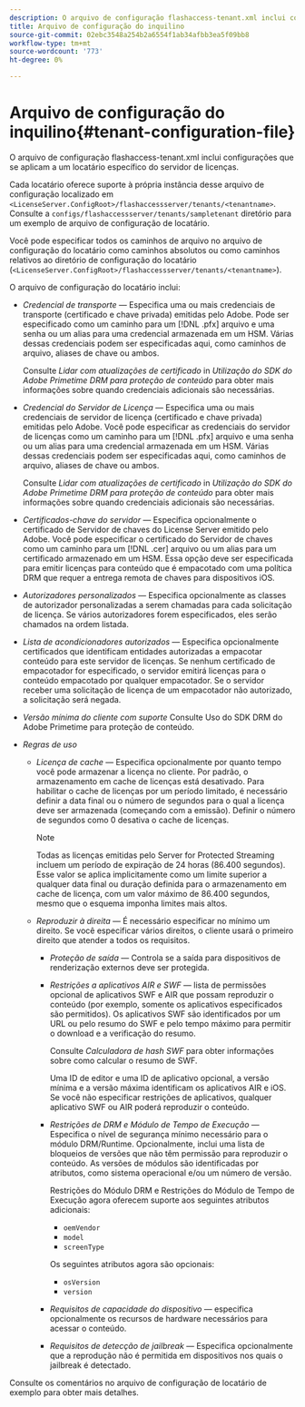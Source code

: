 ```yaml
---
description: O arquivo de configuração flashaccess-tenant.xml inclui configurações que se aplicam a um locatário específico do servidor de licenças.
title: Arquivo de configuração do inquilino
source-git-commit: 02ebc3548a254b2a6554f1ab34afbb3ea5f09bb8
workflow-type: tm+mt
source-wordcount: '773'
ht-degree: 0%

---
```


# Arquivo de configuração do inquilino{#tenant-configuration-file}

O arquivo de configuração flashaccess-tenant.xml inclui configurações que se aplicam a um locatário específico do servidor de licenças.

Cada locatário oferece suporte à própria instância desse arquivo de configuração localizado em `<LicenseServer.ConfigRoot>/flashaccessserver/tenants/<tenantname>`. Consulte a `configs/flashaccessserver/tenants/sampletenant` diretório para um exemplo de arquivo de configuração de locatário.

Você pode especificar todos os caminhos de arquivo no arquivo de configuração do locatário como caminhos absolutos ou como caminhos relativos ao diretório de configuração do locatário (`<LicenseServer.ConfigRoot>/flashaccessserver/tenants/<tenantname>`).

O arquivo de configuração do locatário inclui:

* *Credencial de transporte* — Especifica uma ou mais credenciais de transporte (certificado e chave privada) emitidas pelo Adobe. Pode ser especificado como um caminho para um [!DNL .pfx] arquivo e uma senha ou um alias para uma credencial armazenada em um HSM. Várias dessas credenciais podem ser especificadas aqui, como caminhos de arquivo, aliases de chave ou ambos.

  Consulte *Lidar com atualizações de certificado* in *Utilização do SDK do Adobe Primetime DRM para proteção de conteúdo* para obter mais informações sobre quando credenciais adicionais são necessárias.

* *Credencial do Servidor de Licença* — Especifica uma ou mais credenciais de servidor de licença (certificado e chave privada) emitidas pelo Adobe. Você pode especificar as credenciais do servidor de licenças como um caminho para um [!DNL .pfx] arquivo e uma senha ou um alias para uma credencial armazenada em um HSM. Várias dessas credenciais podem ser especificadas aqui, como caminhos de arquivo, aliases de chave ou ambos.

  Consulte *Lidar com atualizações de certificado* in *Utilização do SDK do Adobe Primetime DRM para proteção de conteúdo* para obter mais informações sobre quando credenciais adicionais são necessárias.

* *Certificados-chave do servidor* — Especifica opcionalmente o certificado de Servidor de chaves do License Server emitido pelo Adobe. Você pode especificar o certificado do Servidor de chaves como um caminho para um [!DNL .cer] arquivo ou um alias para um certificado armazenado em um HSM. Essa opção deve ser especificada para emitir licenças para conteúdo que é empacotado com uma política DRM que requer a entrega remota de chaves para dispositivos iOS.

* *Autorizadores personalizados* — Especifica opcionalmente as classes de autorizador personalizadas a serem chamadas para cada solicitação de licença. Se vários autorizadores forem especificados, eles serão chamados na ordem listada.
* *Lista de acondicionadores autorizados* — Especifica opcionalmente certificados que identificam entidades autorizadas a empacotar conteúdo para este servidor de licenças. Se nenhum certificado de empacotador for especificado, o servidor emitirá licenças para o conteúdo empacotado por qualquer empacotador. Se o servidor receber uma solicitação de licença de um empacotador não autorizado, a solicitação será negada.
* *Versão mínima do cliente com suporte* Consulte Uso do SDK DRM do Adobe Primetime para proteção de conteúdo.

* *Regras de uso*

   * *Licença de cache* — Especifica opcionalmente por quanto tempo você pode armazenar a licença no cliente. Por padrão, o armazenamento em cache de licenças está desativado. Para habilitar o cache de licenças por um período limitado, é necessário definir a data final ou o número de segundos para o qual a licença deve ser armazenada (começando com a emissão). Definir o número de segundos como 0 desativa o cache de licenças.

     >[!NOTE]
     >
     >Todas as licenças emitidas pelo Server for Protected Streaming incluem um período de expiração de 24 horas (86.400 segundos). Esse valor se aplica implicitamente como um limite superior a qualquer data final ou duração definida para o armazenamento em cache de licença, com um valor máximo de 86.400 segundos, mesmo que o esquema imponha limites mais altos.

   * *Reproduzir à direita* — É necessário especificar no mínimo um direito. Se você especificar vários direitos, o cliente usará o primeiro direito que atender a todos os requisitos.

      * *Proteção de saída* — Controla se a saída para dispositivos de renderização externos deve ser protegida.
      * *Restrições a aplicativos AIR e SWF* — lista de permissões opcional de aplicativos SWF e AIR que possam reproduzir o conteúdo (por exemplo, somente os aplicativos especificados são permitidos). Os aplicativos SWF são identificados por um URL ou pelo resumo do SWF e pelo tempo máximo para permitir o download e a verificação do resumo.

        Consulte *Calculadora de hash SWF* para obter informações sobre como calcular o resumo de SWF.

        Uma ID de editor e uma ID de aplicativo opcional, a versão mínima e a versão máxima identificam os aplicativos AIR e iOS. Se você não especificar restrições de aplicativos, qualquer aplicativo SWF ou AIR poderá reproduzir o conteúdo.

      * *Restrições de DRM e Módulo de Tempo de Execução* — Especifica o nível de segurança mínimo necessário para o módulo DRM/Runtime. Opcionalmente, inclui uma lista de bloqueios de versões que não têm permissão para reproduzir o conteúdo. As versões de módulos são identificadas por atributos, como sistema operacional e/ou um número de versão.

        Restrições do Módulo DRM e Restrições do Módulo de Tempo de Execução agora oferecem suporte aos seguintes atributos adicionais:

         * `oemVendor`
         * `model`
         * `screenType`

        Os seguintes atributos agora são opcionais:

         * `osVersion`
         * `version`

      * *Requisitos de capacidade do dispositivo* — especifica opcionalmente os recursos de hardware necessários para acessar o conteúdo.
      * *Requisitos de detecção de jailbreak* — Especifica opcionalmente que a reprodução não é permitida em dispositivos nos quais o jailbreak é detectado.

Consulte os comentários no arquivo de configuração de locatário de exemplo para obter mais detalhes.
